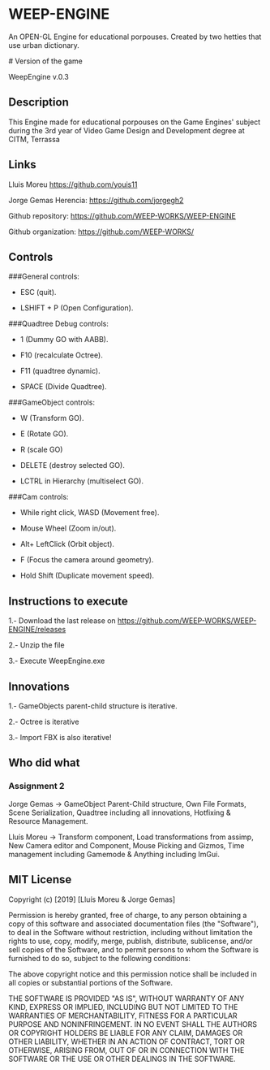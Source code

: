 # WEEP-ENGINE
An OPEN-GL Engine for educational porpouses. Created by two hetties that use urban dictionary.

﻿# Version of the game

WeepEngine v.0.3

## Description

This Engine made for educational porpouses on the Game Engines' subject during the 3rd year of Video Game Design and Development degree at CITM, Terrassa

## Links

Lluis Moreu https://github.com/youis11 

Jorge Gemas Herencia: https://github.com/jorgegh2

Github repository: https://github.com/WEEP-WORKS/WEEP-ENGINE

Github organization: https://github.com/WEEP-WORKS/

## Controls
###General controls:

- ESC (quit).

- LSHIFT + P (Open Configuration).

###Quadtree Debug controls:

- 1 (Dummy GO with AABB).

- F10 (recalculate Octree).

- F11 (quadtree dynamic).

- SPACE (Divide Quadtree).

###GameObject controls:

- W (Transform GO).

- E (Rotate GO).

- R (scale GO)

- DELETE (destroy selected GO).

- LCTRL in Hierarchy (multiselect GO).

###Cam controls:

- While right click, WASD (Movement free).

- Mouse Wheel (Zoom in/out).

- Alt+ LeftClick (Orbit object).

- F (Focus the camera around geometry).

- Hold Shift (Duplicate movement speed).

## Instructions to execute

1.- Download the last release on https://github.com/WEEP-WORKS/WEEP-ENGINE/releases

2.- Unzip the file

3.- Execute WeepEngine.exe

## Innovations

1.- GameObjects parent-child structure is iterative.

2.- Octree is iterative

3.- Import FBX is also iterative!

## Who did what

### Assignment 2
Jorge Gemas -> GameObject Parent-Child structure, Own File Formats, Scene Serialization, Quadtree including all innovations, Hotfixing & Resource Management.

Lluís Moreu -> Transform component, Load transformations from assimp, New Camera editor and Component, Mouse Picking and Gizmos, Time management including Gamemode & Anything including ImGui.

## MIT License

Copyright (c) [2019] [Lluís Moreu & Jorge Gemas]

Permission is hereby granted, free of charge, to any person obtaining a copy
of this software and associated documentation files (the "Software"), to deal
in the Software without restriction, including without limitation the rights
to use, copy, modify, merge, publish, distribute, sublicense, and/or sell
copies of the Software, and to permit persons to whom the Software is
furnished to do so, subject to the following conditions:

The above copyright notice and this permission notice shall be included in all
copies or substantial portions of the Software.

THE SOFTWARE IS PROVIDED "AS IS", WITHOUT WARRANTY OF ANY KIND, EXPRESS OR
IMPLIED, INCLUDING BUT NOT LIMITED TO THE WARRANTIES OF MERCHANTABILITY,
FITNESS FOR A PARTICULAR PURPOSE AND NONINFRINGEMENT. IN NO EVENT SHALL THE
AUTHORS OR COPYRIGHT HOLDERS BE LIABLE FOR ANY CLAIM, DAMAGES OR OTHER
LIABILITY, WHETHER IN AN ACTION OF CONTRACT, TORT OR OTHERWISE, ARISING FROM,
OUT OF OR IN CONNECTION WITH THE SOFTWARE OR THE USE OR OTHER DEALINGS IN THE
SOFTWARE.
~~~
